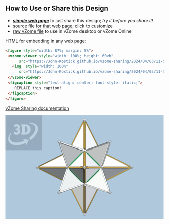 
## How to Use or Share this Design

 - [***simple web page***](<https://John-Kostick.github.io/vzome-sharing/2024/04/03/11-51-42-14-point/>) to just share this design; *try it before you share it!*
 - [source file for that web page](<https://github.com/John-Kostick/vzome-sharing/edit/main/2024/04/03/11-51-42-14-point/index.md>); click to customize
 - [raw vZome file](<https://raw.githubusercontent.com/John-Kostick/vzome-sharing/main/2024/04/03/11-51-42-14-point/14-point.vZome>) to use in vZome desktop or vZome Online
 
 HTML for embedding in any web page:
 ```html
<figure style="width: 87%; margin: 5%">
  <vzome-viewer style="width: 100%; height: 60vh"
       src="https://John-Kostick.github.io/vzome-sharing/2024/04/03/11-51-42-14-point/14-point.vZome" >
    <img  style="width: 100%"
       src="https://John-Kostick.github.io/vzome-sharing/2024/04/03/11-51-42-14-point/14-point.png" >
  </vzome-viewer>
  <figcaption style="text-align: center; font-style: italic;">
     REPLACE this caption!
  </figcaption>
</figure>
 ```

[vZome Sharing documentation](https://vzome.github.io/vzome/sharing.html#how-it-works)

![Image](<14-point.png>)

